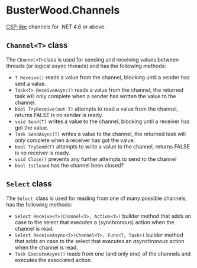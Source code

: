 # BusterWood.Channels
[CSP-like](https://en.wikipedia.org/wiki/Communicating_sequential_processes) channels for .NET 4.6 or above.

## `Channel<T>` class 
The `Channel<T>`class is used for sending and receiving values between threads (or logical async threads) and has the following methods:

* `T Receive()` reads a value from the channel, blocking until a sender has sent a value.
* `Task<T> ReceiveAsync()` reads a value from the channel, the returned task will only complete when a sender has written the value to the channel.
* `bool TryReceive(out T)` attempts to read a value from the channel, returns FALSE is no sender is ready.
* `void Send(T)` writes a value to the channel, blocking until a receiver has got the value.
* `Task SendAsync(T)` writes a value to the channel, the returned task will only complete when a receiver has got the value.
* `bool TrySend(T)` attempts to write a value to the channel, returns FALSE is no receiver is ready.
* `void Close()` prevents any further attempts to send to the channel
* `bool IsClosed` has the channel been closed?

## `Select` class 
The `Select `class is used for reading from one of many possible channels, has the following methods:

* `Select Receive<T>(Channel<T>, Action<T>)` builder method that adds an case to the select that executes a (synchronous) action when the channel is read.
* `Select ReceiveAsync<T>(Channel<T>, Func<T, Task>)` builder method that adds an case to the select that executes an *asynchronous* action when the channel is read.
* `Task ExecuteAsync()` reads from one (and only one) of the channels and executes the associated action.
